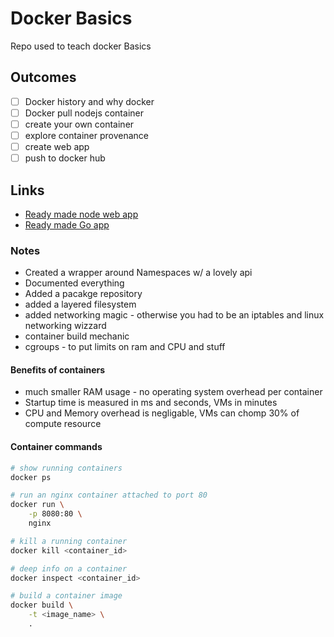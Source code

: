 # Docker Basics
Repo used to teach docker Basics

## Outcomes

- [ ] Docker history and why docker
- [ ] Docker pull nodejs container
- [ ] create your own container
- [ ] explore container provenance
- [ ] create web app
- [ ] push to docker hub

## Links

- [Ready made node web app](https://gist.github.com/jujhars13/e978bae3ead9d066d0da07119a26b10f)
- [Ready made Go app](https://gist.github.com/jujhars13/eed249121b1e3c62663f291639298012)

### Notes

- Created a wrapper around Namespaces w/ a lovely api
- Documented everything
- Added a pacakge repository
- added a layered filesystem
- added networking magic - otherwise you had to be an iptables and linux networking wizzard
- container build mechanic
- cgroups - to put limits on ram and CPU and stuff

#### Benefits of containers

- much smaller RAM usage - no operating system overhead per container
- Startup time is measured in ms and seconds, VMs in minutes
- CPU and Memory overhead is negligable, VMs can chomp 30% of compute resource

#### Container commands

```bash
# show running containers
docker ps

# run an nginx container attached to port 80
docker run \
    -p 8080:80 \
    nginx

# kill a running container
docker kill <container_id>

# deep info on a container
docker inspect <container_id>

# build a container image
docker build \
    -t <image_name> \
    .

```
